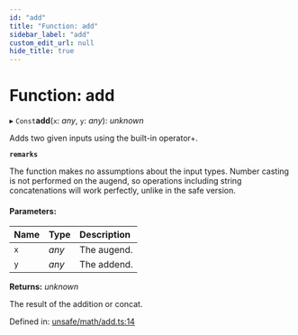 ```yaml
---
id: "add"
title: "Function: add"
sidebar_label: "add"
custom_edit_url: null
hide_title: true
---
```


# Function: add

▸ `Const`**add**(`x`: *any*, `y`: *any*): *unknown*

Adds two given inputs using the built-in operator+.

**`remarks`** 

The function makes no assumptions about the input types.
Number casting is not performed on the augend, so operations including string concatenations will work perfectly,
unlike in the safe version.

#### Parameters:

Name | Type | Description |
:------ | :------ | :------ |
`x` | *any* | The augend.   |
`y` | *any* | The addend.   |

**Returns:** *unknown*

The result of the addition or concat.

Defined in: [unsafe/math/add.ts:14](https://github.com/diced/hikidashi/blob/b1cdd54/src/unsafe/math/add.ts#L14)
